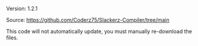 Version: 1.2.1

Source: https://github.com/Coderz75/Slackerz-Compiler/tree/main

This code will not automatically update, you must manually re-download the files.
